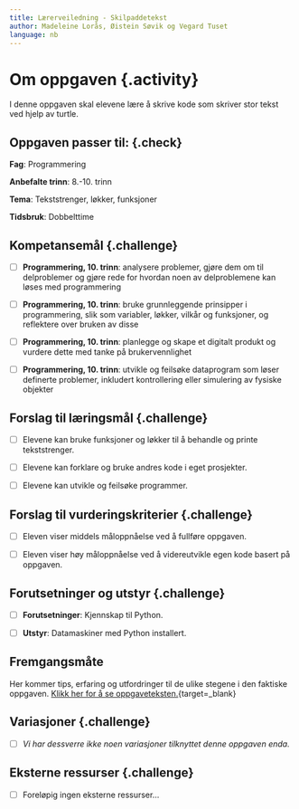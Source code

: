 ```yaml
---
title: Lærerveiledning - Skilpaddetekst
author: Madeleine Lorås, Øistein Søvik og Vegard Tuset
language: nb
---
```



# Om oppgaven {.activity}

I denne oppgaven skal elevene lære å skrive kode som skriver stor tekst ved
hjelp av turtle.

## Oppgaven passer til: {.check}

__Fag__: Programmering

__Anbefalte trinn__: 8.-10. trinn

__Tema__: Tekststrenger, løkker, funksjoner

__Tidsbruk__: Dobbelttime

## Kompetansemål {.challenge}

- [ ] __Programmering, 10. trinn__: analysere problemer, gjøre dem om til
  delproblemer og gjøre rede for hvordan noen av delproblemene kan løses med
  programmering

- [ ] __Programmering, 10. trinn__: bruke grunnleggende prinsipper i
  programmering, slik som variabler, løkker, vilkår og funksjoner, og reflektere
   over bruken av disse

- [ ] __Programmering, 10. trinn__: planlegge og skape et digitalt produkt og
  vurdere dette med tanke på brukervennlighet

- [ ] __Programmering, 10. trinn__: utvikle og feilsøke dataprogram som løser
  definerte problemer, inkludert kontrollering eller simulering av fysiske
  objekter

## Forslag til læringsmål {.challenge}

- [ ] Elevene kan bruke funksjoner og løkker til å behandle og printe
  tekststrenger.

- [ ] Elevene kan forklare og bruke andres kode i eget prosjekter.

- [ ] Elevene kan utvikle og feilsøke programmer.

## Forslag til vurderingskriterier {.challenge}

- [ ] Eleven viser middels måloppnåelse ved å fullføre oppgaven.

- [ ] Eleven viser høy måloppnåelse ved å videreutvikle egen kode basert på
  oppgaven.

## Forutsetninger og utstyr {.challenge}

- [ ] __Forutsetninger__: Kjennskap til Python.

- [ ] __Utstyr__: Datamaskiner med Python installert.

## Fremgangsmåte

Her kommer tips, erfaring og utfordringer til de ulike stegene i den faktiske
oppgaven. [Klikk her for å se
oppgaveteksten.](../skilpaddetekst/skilpaddetekst.html){target=_blank}

## Variasjoner {.challenge}

- [ ] _Vi har dessverre ikke noen variasjoner tilknyttet denne oppgaven enda._

## Eksterne ressurser {.challenge}

- [ ] Foreløpig ingen eksterne ressurser...
